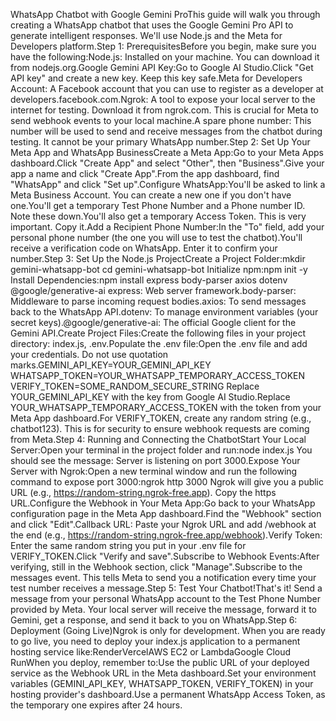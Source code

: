 WhatsApp Chatbot with Google Gemini ProThis guide will walk you through creating a WhatsApp chatbot that uses the Google Gemini Pro API to generate intelligent responses. We'll use Node.js and the Meta for Developers platform.Step 1: PrerequisitesBefore you begin, make sure you have the following:Node.js: Installed on your machine. You can download it from nodejs.org.Google Gemini API Key:Go to Google AI Studio.Click "Get API key" and create a new key. Keep this key safe.Meta for Developers Account: A Facebook account that you can use to register as a developer at developers.facebook.com.Ngrok: A tool to expose your local server to the internet for testing. Download it from ngrok.com. This is crucial for Meta to send webhook events to your local machine.A spare phone number: This number will be used to send and receive messages from the chatbot during testing. It cannot be your primary WhatsApp number.Step 2: Set Up Your Meta App and WhatsApp BusinessCreate a Meta App:Go to your Meta Apps dashboard.Click "Create App" and select "Other", then "Business".Give your app a name and click "Create App".From the app dashboard, find "WhatsApp" and click "Set up".Configure WhatsApp:You'll be asked to link a Meta Business Account. You can create a new one if you don't have one.You'll get a temporary Test Phone Number and a Phone number ID. Note these down.You'll also get a temporary Access Token. This is very important. Copy it.Add a Recipient Phone Number:In the "To" field, add your personal phone number (the one you will use to test the chatbot).You'll receive a verification code on WhatsApp. Enter it to confirm your number.Step 3: Set Up the Node.js ProjectCreate a Project Folder:mkdir gemini-whatsapp-bot
cd gemini-whatsapp-bot
Initialize npm:npm init -y
Install Dependencies:npm install express body-parser axios dotenv @google/generative-ai
express: Web server framework.body-parser: Middleware to parse incoming request bodies.axios: To send messages back to the WhatsApp API.dotenv: To manage environment variables (your secret keys).@google/generative-ai: The official Google client for the Gemini API.Create Project Files:Create the following files in your project directory: index.js, .env.Populate the .env file:Open the .env file and add your credentials. Do not use quotation marks.GEMINI_API_KEY=YOUR_GEMINI_API_KEY
WHATSAPP_TOKEN=YOUR_WHATSAPP_TEMPORARY_ACCESS_TOKEN
VERIFY_TOKEN=SOME_RANDOM_SECURE_STRING
Replace YOUR_GEMINI_API_KEY with the key from Google AI Studio.Replace YOUR_WHATSAPP_TEMPORARY_ACCESS_TOKEN with the token from your Meta App dashboard.For VERIFY_TOKEN, create any random string (e.g., chatbot123). This is for security to ensure webhook requests are coming from Meta.Step 4: Running and Connecting the ChatbotStart Your Local Server:Open your terminal in the project folder and run:node index.js
You should see the message: Server is listening on port 3000.Expose Your Server with Ngrok:Open a new terminal window and run the following command to expose port 3000:ngrok http 3000
Ngrok will give you a public URL (e.g., https://random-string.ngrok-free.app). Copy the https URL.Configure the Webhook in Your Meta App:Go back to your WhatsApp configuration page in the Meta App dashboard.Find the "Webhook" section and click "Edit".Callback URL: Paste your Ngrok URL and add /webhook at the end (e.g., https://random-string.ngrok-free.app/webhook).Verify Token: Enter the same random string you put in your .env file for VERIFY_TOKEN.Click "Verify and save".Subscribe to Webhook Events:After verifying, still in the Webhook section, click "Manage".Subscribe to the messages event. This tells Meta to send you a notification every time your test number receives a message.Step 5: Test Your Chatbot!That's it! Send a message from your personal WhatsApp account to the Test Phone Number provided by Meta. Your local server will receive the message, forward it to Gemini, get a response, and send it back to you on WhatsApp.Step 6: Deployment (Going Live)Ngrok is only for development. When you are ready to go live, you need to deploy your index.js application to a permanent hosting service like:RenderVercelAWS EC2 or LambdaGoogle Cloud RunWhen you deploy, remember to:Use the public URL of your deployed service as the Webhook URL in the Meta dashboard.Set your environment variables (GEMINI_API_KEY, WHATSAPP_TOKEN, VERIFY_TOKEN) in your hosting provider's dashboard.Use a permanent WhatsApp Access Token, as the temporary one expires after 24 hours.
